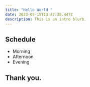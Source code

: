 ```yaml
---
title: "Hello World "
date: 2023-05-15T13:47:38.447Z
description: This is an intro blurb.
---
```

## Schedule

* Morning
* Afternoon
* Evening

## Thank you.